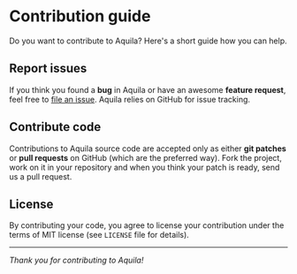 Contribution guide
==================

Do you want to contribute to Aquila? Here's a short guide how you can help.

Report issues
-------------

If you think you found a **bug** in Aquila or have an awesome **feature
request**, feel free to [file an issue](http://github.com/zsiciarz/aquila/issues).
Aquila relies on GitHub for issue tracking.

Contribute code
---------------

Contributions to Aquila source code are accepted only as either **git patches**
or **pull requests** on GitHub (which are the preferred way). Fork the project,
work on it in your repository and when you think your patch is ready, send
us a pull request.

License
-------

By contributing your code, you agree to license your contribution under
the terms of MIT license (see `LICENSE` file for details).

---

*Thank you for contributing to Aquila!*

